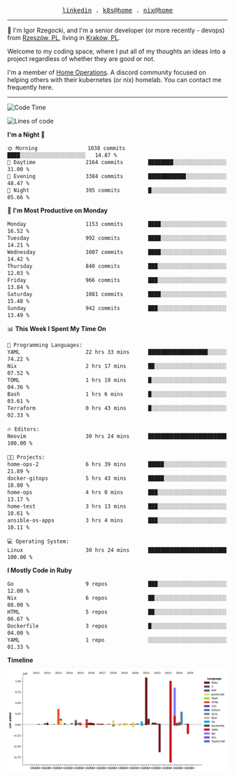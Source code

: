 <p align="center">
  <samp>
    <a href="https://www.linkedin.com/in/ajgon">linkedin</a> .
    <a href="https://github.com/deedee-ops/k8s-gitops">k8s@home</a> .
    <a href="https://github.com/deedee-ops/nixlab">nix@home</a>
  </samp>
</p>

----------------------------------------------------------------

:wave: I'm Igor Rzegocki, and I'm a senior developer (or more recently - devops) from [Rzeszów, PL](https://en.wikipedia.org/wiki/Rzesz%C3%B3w), living in [Kraków, PL](https://en.wikipedia.org/wiki/Krak%C3%B3w).

Welcome to my coding space, where I put all of my thoughts an ideas into a project regardless of whether they are good or not.

I'm a member of [Home Operations](https://discord.gg/home-operations). A discord community focused on helping others with their kubernetes (or nix) homelab. You can contact me frequently here.

----------------------------------------------------------------

<!--START_SECTION:waka-->
![Code Time](http://img.shields.io/badge/Code%20Time-550%20hrs%2057%20mins-blue)

![Lines of code](https://img.shields.io/badge/From%20Hello%20World%20I%27ve%20Written-5.1%20million%20lines%20of%20code-blue)

**I'm a Night 🦉** 

```text
🌞 Morning                1038 commits        ████░░░░░░░░░░░░░░░░░░░░░   14.87 % 
🌆 Daytime                2164 commits        ████████░░░░░░░░░░░░░░░░░   31.00 % 
🌃 Evening                3384 commits        ████████████░░░░░░░░░░░░░   48.47 % 
🌙 Night                  395 commits         █░░░░░░░░░░░░░░░░░░░░░░░░   05.66 % 
```
📅 **I'm Most Productive on Monday** 

```text
Monday                   1153 commits        ████░░░░░░░░░░░░░░░░░░░░░   16.52 % 
Tuesday                  992 commits         ████░░░░░░░░░░░░░░░░░░░░░   14.21 % 
Wednesday                1007 commits        ████░░░░░░░░░░░░░░░░░░░░░   14.42 % 
Thursday                 840 commits         ███░░░░░░░░░░░░░░░░░░░░░░   12.03 % 
Friday                   966 commits         ███░░░░░░░░░░░░░░░░░░░░░░   13.84 % 
Saturday                 1081 commits        ████░░░░░░░░░░░░░░░░░░░░░   15.48 % 
Sunday                   942 commits         ███░░░░░░░░░░░░░░░░░░░░░░   13.49 % 
```


📊 **This Week I Spent My Time On** 

```text
💬 Programming Languages: 
YAML                     22 hrs 33 mins      ███████████████████░░░░░░   74.22 % 
Nix                      2 hrs 17 mins       ██░░░░░░░░░░░░░░░░░░░░░░░   07.52 % 
TOML                     1 hrs 19 mins       █░░░░░░░░░░░░░░░░░░░░░░░░   04.36 % 
Bash                     1 hrs 6 mins        █░░░░░░░░░░░░░░░░░░░░░░░░   03.61 % 
Terraform                0 hrs 43 mins       █░░░░░░░░░░░░░░░░░░░░░░░░   02.33 % 

🔥 Editors: 
Neovim                   30 hrs 24 mins      █████████████████████████   100.00 % 

🐱‍💻 Projects: 
home-ops-2               6 hrs 39 mins       █████░░░░░░░░░░░░░░░░░░░░   21.89 % 
docker-gitops            5 hrs 43 mins       █████░░░░░░░░░░░░░░░░░░░░   18.80 % 
home-ops                 4 hrs 0 mins        ███░░░░░░░░░░░░░░░░░░░░░░   13.17 % 
home-test                3 hrs 13 mins       ███░░░░░░░░░░░░░░░░░░░░░░   10.61 % 
ansible-os-apps          3 hrs 4 mins        ███░░░░░░░░░░░░░░░░░░░░░░   10.11 % 

💻 Operating System: 
Linux                    30 hrs 24 mins      █████████████████████████   100.00 % 
```

**I Mostly Code in Ruby** 

```text
Go                       9 repos             ███░░░░░░░░░░░░░░░░░░░░░░   12.00 % 
Nix                      6 repos             ██░░░░░░░░░░░░░░░░░░░░░░░   08.00 % 
HTML                     5 repos             ██░░░░░░░░░░░░░░░░░░░░░░░   06.67 % 
Dockerfile               3 repos             █░░░░░░░░░░░░░░░░░░░░░░░░   04.00 % 
YAML                     1 repo              ░░░░░░░░░░░░░░░░░░░░░░░░░   01.33 % 
```



**Timeline**

![Lines of Code chart](https://raw.githubusercontent.com/ajgon/ajgon/master/assets/bar_graph.png)


<!--END_SECTION:waka-->
